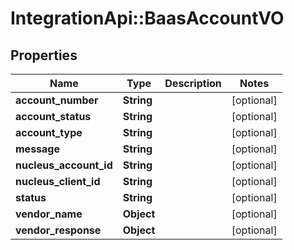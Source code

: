 # IntegrationApi::BaasAccountVO

## Properties
Name | Type | Description | Notes
------------ | ------------- | ------------- | -------------
**account_number** | **String** |  | [optional] 
**account_status** | **String** |  | [optional] 
**account_type** | **String** |  | [optional] 
**message** | **String** |  | [optional] 
**nucleus_account_id** | **String** |  | [optional] 
**nucleus_client_id** | **String** |  | [optional] 
**status** | **String** |  | [optional] 
**vendor_name** | **Object** |  | [optional] 
**vendor_response** | **Object** |  | [optional] 


